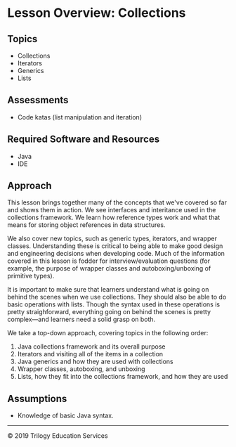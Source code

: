 # Lesson Overview: Collections

## Topics
* Collections
* Iterators
* Generics
* Lists

## Assessments
* Code katas (list manipulation and iteration)

## Required Software and Resources
 * Java
 * IDE

## Approach
This lesson brings together many of the concepts that we've covered so far and shows them in action. We see interfaces and interitance used in the collections
 framework. We learn how reference types work and what that means for storing object references in data structures. 

We also cover new topics, such as generic types, iterators, and wrapper classes. Understanding these is critical to being able to make good design and
 engineering decisions when developing code. Much of the information covered in this lesson is fodder for interview/evaluation questions (for example,
 the purpose of wrapper classes and autoboxing/unboxing of primitive types). 

It is important to make sure that learners understand what is going on behind the scenes when we use collections. They should also be able to do basic
 operations with lists. Though the syntax used in these operations is pretty straighforward, everything going on behind the scenes is pretty complex—and
 learners need a solid grasp on both. 

We take a top-down approach, covering topics in the following order:
1. Java collections framework and its overall purpose
1. Iterators and visiting all of the items in a collection
1. Java generics and how they are used with collections
1. Wrapper classes, autoboxing, and unboxing
1. Lists, how they fit into the collections framework, and how they are used

## Assumptions
* Knowledge of basic Java syntax.

---
© 2019 Trilogy Education Services


